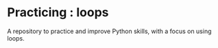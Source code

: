 # Practicing : loops
A repository to practice and improve Python skills, with a focus on using loops. 
